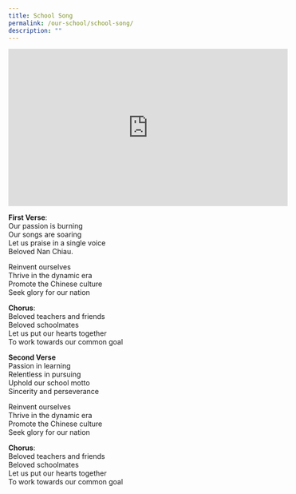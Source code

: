 ```yaml
---
title: School Song
permalink: /our-school/school-song/
description: ""
---
```

<iframe width="560" height="315" src="https://www.youtube.com/watch?v=kkW8A3fOKB0" title="YouTube video player" frameborder="0" allow="accelerometer; autoplay; clipboard-write; encrypted-media; gyroscope; picture-in-picture" allowfullscreen></iframe>

**First Verse**:  
Our passion is burning  
Our songs are soaring  
Let us praise in a single voice  
Beloved Nan Chiau.

Reinvent ourselves  
Thrive in the dynamic era  
Promote the Chinese culture  
Seek glory for our nation

**Chorus**:  
Beloved teachers and friends  
Beloved schoolmates  
Let us put our hearts together  
To work towards our common goal

**Second Verse**  
Passion in learning  
Relentless in pursuing  
Uphold our school motto  
Sincerity and perseverance

Reinvent ourselves  
Thrive in the dynamic era  
Promote the Chinese culture  
Seek glory for our nation

**Chorus**:  
Beloved teachers and friends  
Beloved schoolmates  
Let us put our hearts together  
To work towards our common goal
